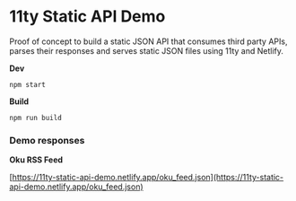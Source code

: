 # 11ty Static API Demo

Proof of concept to build a static JSON API that consumes third party APIs, parses their responses and serves static JSON files using 11ty and Netlify. 

**Dev**
```
npm start
```

**Build**
```
npm run build
```


### Demo responses 

**Oku RSS Feed**

[https://11ty-static-api-demo.netlify.app/oku_feed.json](https://11ty-static-api-demo.netlify.app/oku_feed.json)
